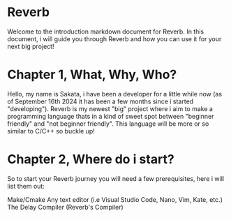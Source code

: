 # Reverb

Welcome to the introduction markdown document for Reverb. In this document, i will guide you through Reverb and how you can use it for your next big project!

# Chapter 1, What, Why, Who?
Hello, my name is Sakata, i have been a developer for a little while now (as of September 16th 2024 it has been a few months since i started "developing"). Reverb is my newest "big" project where i aim to make a programming language thats in a kind of sweet spot between "beginner friendly" and "not beginner friendly". This language will be more or so similar to C/C++ so buckle up!

# Chapter 2, Where do i start?
So to start your Reverb journey you will need a few prerequisites, here i will list them out:

Make/Cmake
Any text editor (i.e Visual Studio Code, Nano, Vim, Kate, etc.)
The Delay Compiler (Reverb's Compiler)
